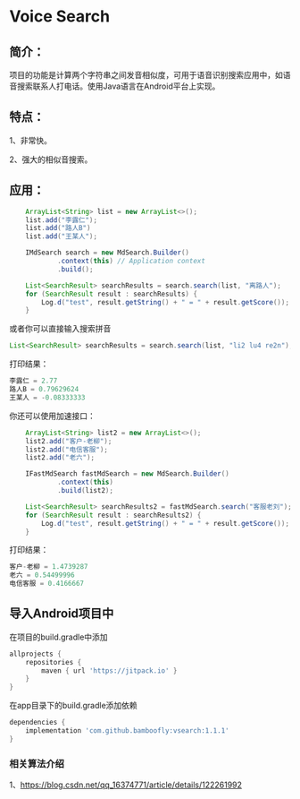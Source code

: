 # Voice Search
## 简介：
项目的功能是计算两个字符串之间发音相似度，可用于语音识别搜索应用中，如语音搜索联系人打电话。使用Java语言在Android平台上实现。

## 特点：
1、非常快。

2、强大的相似音搜索。

## 应用：

```java
    ArrayList<String> list = new ArrayList<>();
    list.add("李露仁");
    list.add("路人B")
    list.add("王某人");

    IMdSearch search = new MdSearch.Builder()
            .context(this) // Application context
            .build();

    List<SearchResult> searchResults = search.search(list, "离路人");
    for (SearchResult result : searchResults) {
        Log.d("test", result.getString() + " = " + result.getScore());
    }
```
或者你可以直接输入搜索拼音
```java
List<SearchResult> searchResults = search.search(list, "li2 lu4 re2n");
```
打印结果：
```java
李露仁 = 2.77
路人B = 0.79629624
王某人 = -0.08333333
```

你还可以使用加速接口：

```java
    ArrayList<String> list2 = new ArrayList<>();
    list2.add("客户-老柳");
    list2.add("电信客服");
    list2.add("老六");

    IFastMdSearch fastMdSearch = new MdSearch.Builder()
            .context(this)
            .build(list2);

    List<SearchResult> searchResults2 = fastMdSearch.search("客服老刘");
    for (SearchResult result : searchResults2) {
        Log.d("test", result.getString() + " = " + result.getScore());
    }
```
打印结果：
```java
客户-老柳 = 1.4739287
老六 = 0.54499996
电信客服 = 0.4166667
```

## 导入Android项目中
在项目的build.gradle中添加

```groovy
allprojects {
    repositories {
        maven { url 'https://jitpack.io' }
    }
}
```
在app目录下的build.gradle添加依赖

```groovy
dependencies {
    implementation 'com.github.bamboofly:vsearch:1.1.1'
}
```



### 相关算法介绍
1、https://blog.csdn.net/qq_16374771/article/details/122261992
